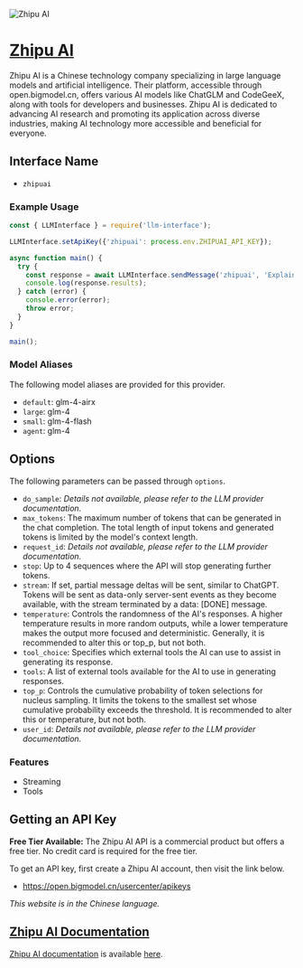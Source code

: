 ![Zhipu AI](https://pbs.twimg.com/card_img/1811406553502658563/mjTxJCNo?format=jpg&name=large)

# [Zhipu AI](https://bigmodel.cn)

Zhipu AI is a Chinese technology company specializing in large language models and artificial intelligence. Their platform, accessible through open.bigmodel.cn, offers various AI models like ChatGLM and CodeGeeX, along with tools for developers and businesses. Zhipu AI is dedicated to advancing AI research and promoting its application across diverse industries, making AI technology more accessible and beneficial for everyone.

## Interface Name

- `zhipuai`

### Example Usage

```javascript
const { LLMInterface } = require('llm-interface');

LLMInterface.setApiKey({'zhipuai': process.env.ZHIPUAI_API_KEY});

async function main() {
  try {
    const response = await LLMInterface.sendMessage('zhipuai', 'Explain the importance of low latency LLMs.');
    console.log(response.results);
  } catch (error) {
    console.error(error);
    throw error;
  }
}

main();
```

### Model Aliases

The following model aliases are provided for this provider. 

- `default`: glm-4-airx
- `large`: glm-4
- `small`: glm-4-flash
- `agent`: glm-4


## Options

The following parameters can be passed through `options`.

- `do_sample`: _Details not available, please refer to the LLM provider documentation._
- `max_tokens`: The maximum number of tokens that can be generated in the chat completion. The total length of input tokens and generated tokens is limited by the model's context length.
- `request_id`: _Details not available, please refer to the LLM provider documentation._
- `stop`: Up to 4 sequences where the API will stop generating further tokens.
- `stream`: If set, partial message deltas will be sent, similar to ChatGPT. Tokens will be sent as data-only server-sent events as they become available, with the stream terminated by a data: [DONE] message.
- `temperature`: Controls the randomness of the AI's responses. A higher temperature results in more random outputs, while a lower temperature makes the output more focused and deterministic. Generally, it is recommended to alter this or top_p, but not both.
- `tool_choice`: Specifies which external tools the AI can use to assist in generating its response.
- `tools`: A list of external tools available for the AI to use in generating responses.
- `top_p`: Controls the cumulative probability of token selections for nucleus sampling. It limits the tokens to the smallest set whose cumulative probability exceeds the threshold. It is recommended to alter this or temperature, but not both.
- `user_id`: _Details not available, please refer to the LLM provider documentation._


### Features

- Streaming
- Tools


## Getting an API Key

**Free Tier Available:** The Zhipu AI API is a commercial product but offers a free tier. No credit card is required for the free tier.

To get an API key, first create a Zhipu AI account, then visit the link below.

- https://open.bigmodel.cn/usercenter/apikeys

_This website is in the Chinese language._


## [Zhipu AI Documentation](https://open.bigmodel.cn/dev/howuse/introduction)

[Zhipu AI documentation](https://open.bigmodel.cn/dev/howuse/introduction) is available [here](https://open.bigmodel.cn/dev/howuse/introduction).

